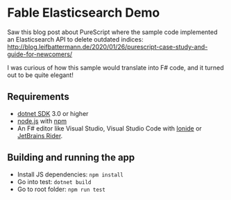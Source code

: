 # Fable Elasticsearch Demo

Saw this blog post about PureScript where the sample code implemented an Elasticsearch API to delete outdated indices:
http://blog.leifbattermann.de/2020/01/26/purescript-case-study-and-guide-for-newcomers/

I was curious of how this sample would translate into F# code, and it turned out to be quite elegant!

## Requirements

* [dotnet SDK](https://www.microsoft.com/net/download/core) 3.0 or higher
* [node.js](https://nodejs.org) with [npm](https://www.npmjs.com/)
* An F# editor like Visual Studio, Visual Studio Code with [Ionide](http://ionide.io/) or [JetBrains Rider](https://www.jetbrains.com/rider/).

## Building and running the app

* Install JS dependencies: `npm install`
* Go into test: `dotnet build`
* Go to root folder: `npm run test`
